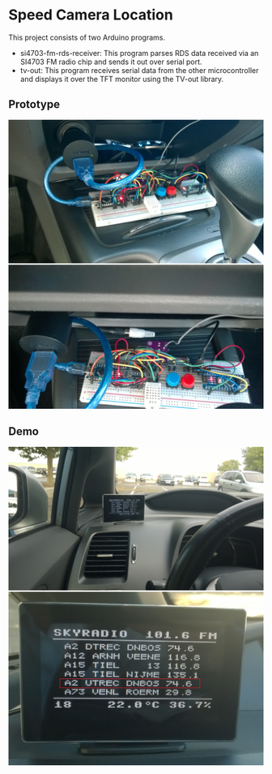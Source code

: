 # Speed Camera Location

This project consists of two Arduino programs.

- si4703-fm-rds-receiver: This program parses RDS data received via an SI4703 FM radio chip and sends it out over serial port.
- tv-out: This program receives serial data from the other microcontroller and displays it over the TFT monitor using the TV-out library.

## Prototype
![proto-1](pics/prototype-1.jpg)
![proto-2](pics/prototype-2.jpg)

## Demo
![demo-1](pics/demo-1.jpg)
![demo-2](pics/demo-2.jpg)
